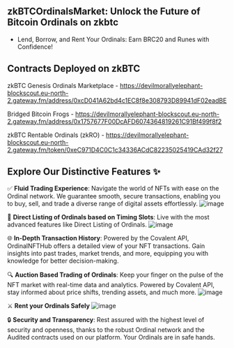 ## zkBTCOrdinalsMarket: Unlock the Future of Bitcoin Ordinals on zkbtc

- Lend, Borrow, and Rent Your Ordinals: Earn BRC20 and Runes with Confidence!

## Contracts Deployed on zkBTC 

zkBTC Genesis Ordinals Marketplace - https://devilmorallyelephant-blockscout.eu-north-2.gateway.fm/address/0xcD041A62bd4c1EC8f8e308793D89941dF02eadBE

Bridged Bitcoin Frogs - https://devilmorallyelephant-blockscout.eu-north-2.gateway.fm/address/0x1757677F00DcAFD6074364819261C91Bf499f8f2

zkBTC Rentable Ordinals (zkRO) - https://devilmorallyelephant-blockscout.eu-north-2.gateway.fm/token/0xeC971D4C0C1c34336ACdC82235025419CAd32f27

## Explore Our Distinctive Features ✨

✅ **Fluid Trading Experience**: Navigate the world of NFTs with ease on the Ordinal network. We guarantee smooth, secure transactions, enabling you to buy, sell, and trade a diverse range of digital assets effortlessly.
![image](https://github.com/user-attachments/assets/fc4ceb2d-d07c-4637-9a33-98477a00c945)

🎨 **Direct Listing of Ordinals based on Timing Slots**: Live with the most advanced features like Direct Listing of Ordinals.
![image](https://github.com/user-attachments/assets/c42852ef-e3af-4c7b-8ae4-bfaf080a90be)

🌐 **In-Depth Transaction History**: Powered by the Covalent API, OrdinalNFTHub offers a detailed view of your NFT transactions. Gain insights into past trades, market trends, and more, equipping you with knowledge for better decision-making.

🔍 **Auction Based Trading of Ordinals**: Keep your finger on the pulse of the NFT market with real-time data and analytics. Powered by Covalent API, stay informed about price shifts, trending assets, and much more.
![image](https://github.com/user-attachments/assets/f3fc3c55-e765-48e3-a1a2-7a211c4b2f2c)

⚔️ **Rent your Ordinals Safely**
![image](https://github.com/user-attachments/assets/16176d68-36eb-4429-a619-54d8298e660c)

🔒 **Security and Transparency**: Rest assured with the highest level of security and openness, thanks to the robust Ordinal network and the Audited contracts used on our platform. Your Ordinals are in safe hands.